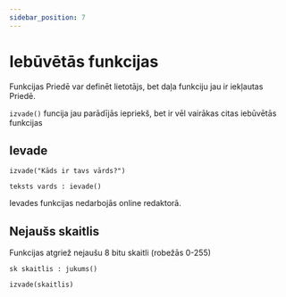 ```yaml
---
sidebar_position: 7
---
```


# Iebūvētās funkcijas

Funkcijas Priedē var definēt lietotājs, bet daļa funkciju jau ir iekļautas Priedē.

`izvade()` funcija jau parādījās iepriekš, bet ir vēl vairākas citas iebūvētās funkcijas

## Ievade

```priede
izvade("Kāds ir tavs vārds?")

teksts vards : ievade()
```

Ievades funkcijas nedarbojās online redaktorā.

## Nejaušs skaitlis

Funkcijas atgriež nejaušu 8 bitu skaitli (robežās 0-255)

```priede
sk skaitlis : jukums()

izvade(skaitlis)
```
